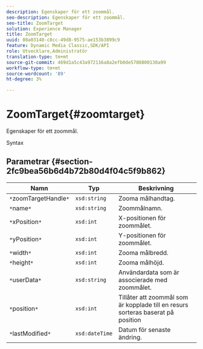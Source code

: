 ```yaml
---
description: Egenskaper för ett zoommål.
seo-description: Egenskaper för ett zoommål.
seo-title: ZoomTarget
solution: Experience Manager
title: ZoomTarget
uuid: 08a03140-c8cc-49d8-9575-ae153b3899c9
feature: Dynamic Media Classic,SDK/API
role: Utvecklare,Administratör
translation-type: tm+mt
source-git-commit: 469d1a5c43a972116a8a2efb0de5708800130a99
workflow-type: tm+mt
source-wordcount: '89'
ht-degree: 3%

---
```



# ZoomTarget{#zoomtarget}

Egenskaper för ett zoommål.

Syntax

## Parametrar {#section-2fc9bea56b6d4b72b80d4f04c5f9b862}

| Namn | Typ | Beskrivning |
|---|---|---|
| `*`zoomTargetHandle`*` | `xsd:string` | Zooma målhandtag. |
| `*`name`*` | `xsd:string` | Zoommålnamn. |
| `*`xPosition`*` | `xsd:int` | X-positionen för zoommålet. |
| `*`yPosition`*` | `xsd:int` | Y-positionen för zoommålet. |
| `*`width`*` | `xsd:int` | Zooma målbredd. |
| `*`height`*` | `xsd:int` | Zooma målhöjd. |
| `*`userData`*` | `xsd:string` | Användardata som är associerade med zoommålet. |
| `*`position`*` | `xsd:int` | Tillåter att zoommål som är kopplade till en resurs sorteras baserat på position |
| `*`lastModified`*` | `xsd:dateTime` | Datum för senaste ändring. |

